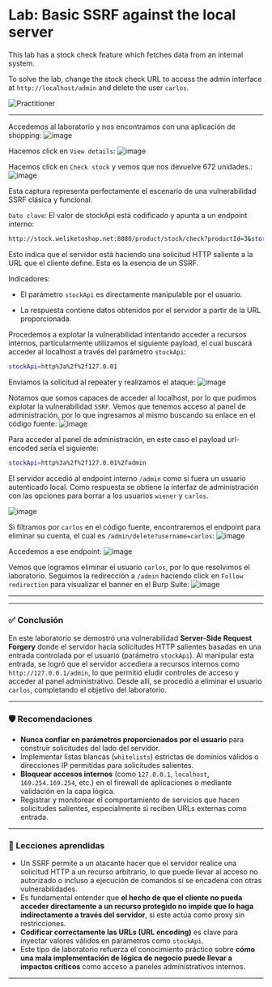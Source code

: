 # Lab: Basic SSRF against the local server

This lab has a stock check feature which fetches data from an internal system.

To solve the lab, change the stock check URL to access the admin interface at `http://localhost/admin` and delete the user `carlos`.

![Practitioner](https://img.shields.io/badge/level-Apprentice-green) 

---


Accedemos al laboratorio y nos encontramos con una aplicación de shopping:
![image](https://github.com/user-attachments/assets/39f4f36f-1f79-413d-acbf-c62fa79d8939)

Hacemos click en `View details`:
![image](https://github.com/user-attachments/assets/6db305c1-0717-413c-9f7f-8c6e1739b798)

Hacemos click en `Check stock` y vemos que nos devuelve 672 unidades.:
![image](https://github.com/user-attachments/assets/60701930-c148-44da-a71a-feaf1e589110)

Esta captura representa perfectamente el escenario de una vulnerabilidad SSRF clásica y funcional.

`Dato clave`: El valor de stockApi está codificado y apunta a un endpoint interno:
```bash
http://stock.weliketoshop.net:8080/product/stock/check?productId=3&storeId=1
```

Esto indica que el servidor está haciendo una solicitud HTTP saliente a la URL que el cliente define. Esta es la esencia de un SSRF.

Indicadores:
- El parámetro `stockApi` es directamente manipulable por el usuario.

- La respuesta contiene datos obtenidos por el servidor a partir de la URL proporcionada.

Procedemos a explotar la vulnerabilidad intentando acceder a recursos internos, particularmente utilizamos el siguiente payload, el cual buscará acceder al localhost a través del parámetro `stockApi`:
```bash
stockApi=http%3a%2f%2f127.0.01
```
Enviamos la solicitud al repeater y realizamos el ataque:
![image](https://github.com/user-attachments/assets/a3ad4a95-6cc8-4996-a9ba-283855cf6540)

Notamos que somos capaces de acceder al localhost, por lo que pudimos explotar la vulnerabilidad `SSRF`. Vemos que tenemos acceso al panel de administración, por lo que ingresamos al mismo buscando su enlace en el código fuente:
![image](https://github.com/user-attachments/assets/fea99248-b429-401e-a03f-bd00e3939ba2)

Para acceder al panel de administración, en este caso el payload url-encoded sería el siguiente:
```bash
stockApi=http%3a%2f%2f127.0.01%2fadmin
```

El servidor accedió al endpoint interno `/admin` como si fuera un usuario autenticado local. Como respuesta se obtiene la interfaz de administración con las opciones para borrar a los usuarios `wiener` y `carlos`.

![image](https://github.com/user-attachments/assets/fb5eb25e-4010-4fd4-b54c-19994d45863b)

Si filtramos por `carlos` en el código fuente, encontraremos el endpoint para eliminar su cuenta, el cual es `/admin/delete?username=carlos`:
![image](https://github.com/user-attachments/assets/02b2c36d-a27f-4527-b1da-6dd4934638b5)

Accedemos a ese endpoint:
![image](https://github.com/user-attachments/assets/8a4f35bc-9b75-4069-8cb8-29c7669d350a)

Vemos que logramos eliminar el usuario `carlos`, por lo que resolvimos el laboratorio. Seguimos la redirección a `/admin` haciendo click en `Follow redirection` para visualizar el banner en el Burp Suite:
![image](https://github.com/user-attachments/assets/f9cc2da2-a230-4c54-925b-92c00022bb4e)


---

---

### ✅ Conclusión

En este laboratorio se demostró una vulnerabilidad **Server-Side Request Forgery** donde el servidor hacía solicitudes HTTP salientes basadas en una entrada controlada por el usuario (parámetro `stockApi`). Al manipular esta entrada, se logró que el servidor accediera a recursos internos como `http://127.0.0.1/admin`, lo que permitió eludir controles de acceso y acceder al panel administrativo. Desde allí, se procedió a eliminar el usuario `carlos`, completando el objetivo del laboratorio.

---

### 🛡️ Recomendaciones

- **Nunca confiar en parámetros proporcionados por el usuario** para construir solicitudes del lado del servidor.
- Implementar listas blancas (`whitelists`) estrictas de dominios válidos o direcciones IP permitidas para solicitudes salientes.
- **Bloquear accesos internos** (como `127.0.0.1`, `localhost`, `169.254.169.254`, etc.) en el firewall de aplicaciones o mediante validación en la capa lógica.
- Registrar y monitorear el comportamiento de servicios que hacen solicitudes salientes, especialmente si reciben URLs externas como entrada.

---

### 📘 Lecciones aprendidas

- Un SSRF permite a un atacante hacer que el servidor realice una solicitud HTTP a un recurso arbitrario, lo que puede llevar al acceso no autorizado o incluso a ejecución de comandos si se encadena con otras vulnerabilidades.
- Es fundamental entender que **el hecho de que el cliente no pueda acceder directamente a un recurso protegido no impide que lo haga indirectamente a través del servidor**, si este actúa como proxy sin restricciones.
- **Codificar correctamente las URLs (URL encoding)** es clave para inyectar valores válidos en parámetros como `stockApi`.
- Este tipo de laboratorio refuerza el conocimiento práctico sobre **cómo una mala implementación de lógica de negocio puede llevar a impactos críticos** como acceso a paneles administrativos internos.

---
